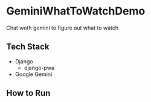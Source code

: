 # GeminiWhatToWatchDemo

Chat woth gemini to figure out what to watch



## Tech Stack

* Django
  * django-pwa
* Google Gemini

## How to Run
